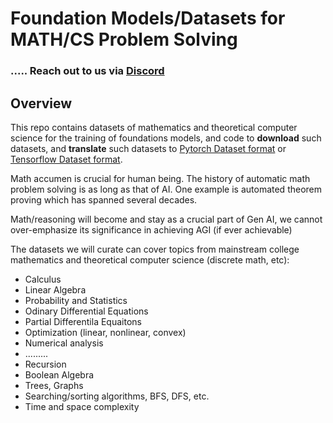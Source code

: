 # Foundation Models/Datasets for MATH/CS Problem Solving

### ..... Reach out to us via [Discord](https://discord.com/channels/755517485096108153/1275024255637262336)

## Overview

This repo contains datasets of mathematics and theoretical computer science for the training of foundations models, and code to **download** such datasets, and **translate** such datasets to [Pytorch Dataset format](https://pytorch.org/vision/stable/datasets.html) or [Tensorflow Dataset format](https://www.tensorflow.org/datasets/api_docs/python/tfds). 

Math accumen is crucial for human being. The history of automatic math problem solving is as long as that of AI. One example is automated theorem proving which has spanned several decades. 

Math/reasoning will become and stay as a crucial part of Gen AI, we cannot over-emphasize its significance in achieving AGI (if ever achievable)

The datasets we will curate can cover topics from mainstream college mathematics and theoretical computer science (discrete math, etc):
- Calculus
- Linear Algebra
- Probability and Statistics
- Odinary Differential Equations
- Partial Differentila Equaitons
- Optimization (linear, nonlinear, convex)
- Numerical analysis
- .........
- Recursion
- Boolean Algebra
- Trees, Graphs
- Searching/sorting algorithms, BFS, DFS, etc.
- Time and space complexity
